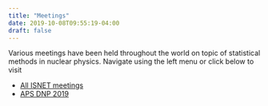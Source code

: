 ```yaml
---
title: "Meetings"
date: 2019-10-08T09:55:19-04:00
draft: false
---
```


Various meetings have been held throughout the world on topic of statistical methods in nuclear physics. Navigate using the left menu or click below to visit 

- [All ISNET meetings](isnet/)
- [APS DNP 2019](dnp-2019/)

